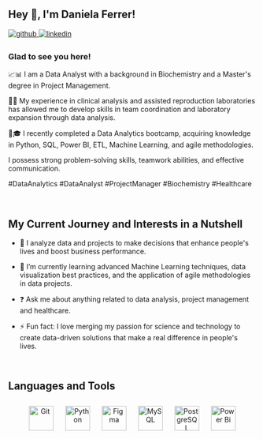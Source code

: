 ## Hey 👋, I'm Daniela Ferrer!  
  

<a href="https://github.com/VDaniela" target="_blank">
<img src=https://img.shields.io/badge/github-%2324292e.svg?&style=for-the-badge&logo=github&logoColor=white alt=github style="margin-bottom: 5px;" />
</a>
<a href="https://www.linkedin.com/in/daniela-ferrer-fuentes/" target="_blank">
<img src=https://img.shields.io/badge/linkedin-%231E77B5.svg?&style=for-the-badge&logo=linkedin&logoColor=white alt=linkedin style="margin-bottom: 5px;" />
</a>  
  



### Glad to see you here!  
📈📊 I am a Data Analyst with a background in Biochemistry and a Master's degree in Project Management.

🧬🔬 My experience in clinical analysis and assisted reproduction laboratories has allowed me to develop skills in team coordination and laboratory expansion through data analysis.

📌🎓 I recently completed a Data Analytics bootcamp, acquiring knowledge in Python, SQL, Power BI, ETL, Machine Learning, and agile methodologies.

I possess strong problem-solving skills, teamwork abilities, and effective communication.

#DataAnalytics #DataAnalyst #ProjectManager #Biochemistry #Healthcare  
  

<br/>  


## My Current Journey and Interests in a Nutshell
- 🔭   I analyze data and projects to make decisions that enhance people's lives and boost business performance.
  

- 🌱 I’m currently learning advanced Machine Learning techniques, data visualization best practices, and the application of agile methodologies in data projects.  
  

- ❓ Ask me about anything related to data analysis, project management and healthcare.  
  

- ⚡ Fun fact: I love merging my passion for science and technology to create data-driven solutions that make a real difference in people's lives.  
  

<br/>  


## Languages and Tools  
<div align="center">  
<a href="https://github.com/" target="_blank"><img style="margin: 10px" src="https://profilinator.rishav.dev/skills-assets/git-scm-icon.svg" alt="Git" height="50" /></a>  
<a href="https://www.python.org/" target="_blank"><img style="margin: 10px" src="https://profilinator.rishav.dev/skills-assets/python-original.svg" alt="Python" height="50" /></a>  
<a href="https://www.figma.com/" target="_blank"><img style="margin: 10px" src="https://profilinator.rishav.dev/skills-assets/figma-icon.svg" alt="Figma" height="50" /></a>  
<a href="https://www.mysql.com/" target="_blank"><img style="margin: 10px" src="https://profilinator.rishav.dev/skills-assets/mysql-original-wordmark.svg" alt="MySQL" height="50" /></a>  
<a href="https://www.postgresql.org/" target="_blank"><img style="margin: 10px" src="https://profilinator.rishav.dev/skills-assets/postgresql-original-wordmark.svg" alt="PostgreSQL" height="50" /></a>  
<a href="https://powerbi.microsoft.com/en-us/" target="_blank"><img style="margin: 10px" src="https://profilinator.rishav.dev/skills-assets/powerbi.png" alt="Power Bi" height="50" /></a>  
</div>  


